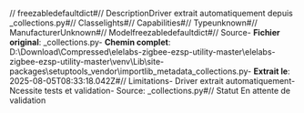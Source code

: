 // freezabledefaultdict#// DescriptionDriver extrait automatiquement depuis _collections.py#// Classelights#// Capabilities#// Typeunknown#// ManufacturerUnknown#// Modelfreezabledefaultdict#// Source- **Fichier original**: _collections.py- **Chemin complet**: D:\Download\Compressed\elelabs-zigbee-ezsp-utility-master\elelabs-zigbee-ezsp-utility-master\venv\Lib\site-packages\setuptools\_vendor\importlib_metadata\_collections.py- **Extrait le**: 2025-08-05T08:33:18.042Z#// Limitations- Driver extrait automatiquement- Ncessite tests et validation- Source: _collections.py#// Statut En attente de validation